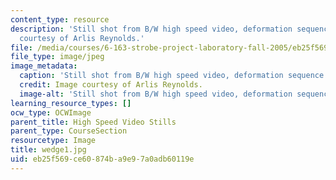 ```yaml
---
content_type: resource
description: 'Still shot from B/W high speed video, deformation sequence #1. Image
  courtesy of Arlis Reynolds.'
file: /media/courses/6-163-strobe-project-laboratory-fall-2005/eb25f569ce60874ba9e97a0adb60119e_wedge1.jpg
file_type: image/jpeg
image_metadata:
  caption: 'Still shot from B/W high speed video, deformation sequence #1.'
  credit: Image courtesy of Arlis Reynolds.
  image-alt: 'Still shot from B/W high speed video, deformation sequence #1.'
learning_resource_types: []
ocw_type: OCWImage
parent_title: High Speed Video Stills
parent_type: CourseSection
resourcetype: Image
title: wedge1.jpg
uid: eb25f569-ce60-874b-a9e9-7a0adb60119e
---
```

